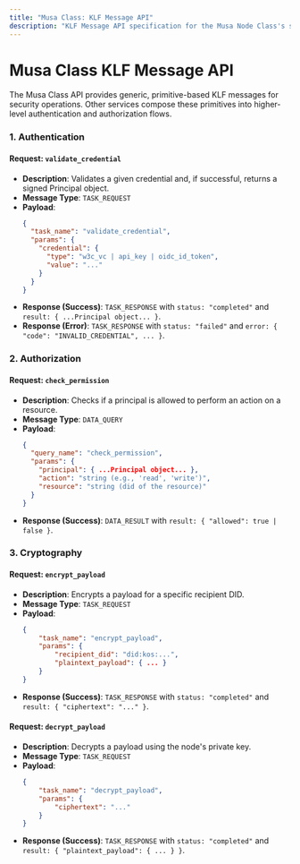 ```yaml
---
title: "Musa Class: KLF Message API"
description: "KLF Message API specification for the Musa Node Class's security primitives."
---
```


# Musa Class KLF Message API

The Musa Class API provides generic, primitive-based KLF messages for security operations. Other services compose these primitives into higher-level authentication and authorization flows.

### 1. Authentication

#### **Request: `validate_credential`**
-   **Description**: Validates a given credential and, if successful, returns a signed Principal object.
-   **Message Type**: `TASK_REQUEST`
-   **Payload**:
    ```json
    {
      "task_name": "validate_credential",
      "params": {
        "credential": {
          "type": "w3c_vc | api_key | oidc_id_token",
          "value": "..."
        }
      }
    }
    ```
-   **Response (Success)**: `TASK_RESPONSE` with `status: "completed"` and `result: { ...Principal object... }`.
-   **Response (Error)**: `TASK_RESPONSE` with `status: "failed"` and `error: { "code": "INVALID_CREDENTIAL", ... }`.


### 2. Authorization

#### **Request: `check_permission`**
-   **Description**: Checks if a principal is allowed to perform an action on a resource.
-   **Message Type**: `DATA_QUERY`
-   **Payload**:
    ```json
    {
      "query_name": "check_permission",
      "params": {
        "principal": { ...Principal object... },
        "action": "string (e.g., 'read', 'write')",
        "resource": "string (did of the resource)"
      }
    }
    ```
-   **Response (Success)**: `DATA_RESULT` with `result: { "allowed": true | false }`.

### 3. Cryptography

#### **Request: `encrypt_payload`**
-   **Description**: Encrypts a payload for a specific recipient DID.
-   **Message Type**: `TASK_REQUEST`
-   **Payload**:
    ```json
    {
        "task_name": "encrypt_payload",
        "params": {
            "recipient_did": "did:kos:...",
            "plaintext_payload": { ... }
        }
    }
    ```
-   **Response (Success)**: `TASK_RESPONSE` with `status: "completed"` and `result: { "ciphertext": "..." }`.

#### **Request: `decrypt_payload`**
-   **Description**: Decrypts a payload using the node's private key.
-   **Message Type**: `TASK_REQUEST`
-   **Payload**:
    ```json
    {
        "task_name": "decrypt_payload",
        "params": {
            "ciphertext": "..."
        }
    }
    ```
-   **Response (Success)**: `TASK_RESPONSE` with `status: "completed"` and `result: { "plaintext_payload": { ... } }`. 